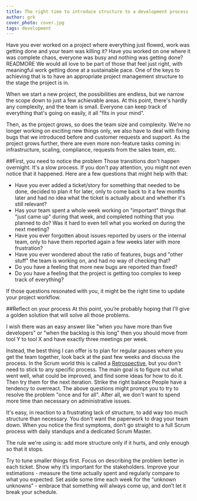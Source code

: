 ```yaml
---
title: The right time to introduce structure to a development process
author: grk
cover_photo: cover.jpg
tags: development
---
```


Have you ever worked on a project where everything just flowed, work was getting done and your team was killing it? Have you worked on one where it was complete chaos, everyone was busy and nothing was getting done?
READMORE
We would all love to be part of those that feel just right, with meaningful work getting done at a sustainable pace. One of the keys to achieving that is to have an appropriate project management structure to the stage the project is in.

When we start a new project, the possibilities are endless, but we narrow the scope down to just a few achievable areas. At this point, there's hardly any complexity, and the team is small. Everyone can keep track of everything that's going on easily, it all "fits in your mind".

Then, as the project grows, so does the team size and complexity. We're no longer working on exciting new things only, we also have to deal with fixing bugs that we introduced before and customer requests and support. As the project grows further, there are even more non-feature tasks coming in: infrastructure, scaling, compliance, requests from the sales team, etc.

##First, you need to notice the problem
Those transitions don't happen overnight. It's a slow process. If you don't pay attention, you might not even notice that it happened. Here are a few questions that might help with that:

* Have you ever added a ticket/story for something that needed to be done, decided to plan it for later, only to come back to it a few months later and had no idea what the ticket is actually about and whether it's still relevant?
* Has your team spent a whole week working on "important" things that "just came up" during that week, and completed nothing that you planned to do? Was it hard to even tell what you worked on during the next meeting?
* Have you ever forgotten about issues reported by users or the internal team, only to have them reported again a few weeks later with more frustration?
* Have you ever wondered about the ratio of features, bugs and "other stuff" the team is working on, and had no way of checking that?
* Do you have a feeling that more new bugs are reported than fixed?
* Do you have a feeling that the project is getting too complex to keep track of everything?

If those questions resonated with you, it might be the right time to update your project workflow.

##Reflect on your process
At this point, you’re probably hoping that I’ll give a golden solution that will solve all those problems.

I wish there was an easy answer like "when you have more than five developers" or "when the backlog is this long" then you should move from tool Y to tool X and have exactly three meetings per week.

Instead, the best thing I can offer is to plan for regular pauses where you get the team together, look back at the past few weeks and discuss the process. In the Scrum world this is called a [Retrospective](https://www.agilealliance.org/glossary/heartbeatretro/#q=~(infinite~true~filters~(postType~(~'page~'post~'aa_book~'aa_event_session~'aa_experience_report~'aa_glossary~'aa_research_paper~'aa_video~'aa_podcast)~tags~(~'retrospective))~searchTerm~'~sort~false~sortDirection~'asc~page~1)), but you don't need to stick to any specific process. The main goal is to figure out what went well, what could be improved, and find some ideas for how to do it. Then try them for the next iteration.
Strike the right balance
People have a tendency to overreact. The above questions might prompt you to try to resolve the problem "once and for all". After all, we don't want to spend more time than necessary on administrative issues.

It's easy, in reaction to a frustrating lack of structure, to add way too much structure than necessary. You don't want the paperwork to drag your team down. When you notice the first symptoms, don’t go straight to a full Scrum process with daily standups and a dedicated Scrum Master.

The rule we're using is: add more structure only if it hurts, and only enough so that it stops.

Try to tune smaller things first. Focus on describing the problem better in each ticket. Show why it’s important for the stakeholders. Improve your estimations - measure the time actually spent and regularly compare to what you expected. Set aside some time each week for the “unknown unknowns” - embrace that something will always come up, and don’t let it break your schedule.
